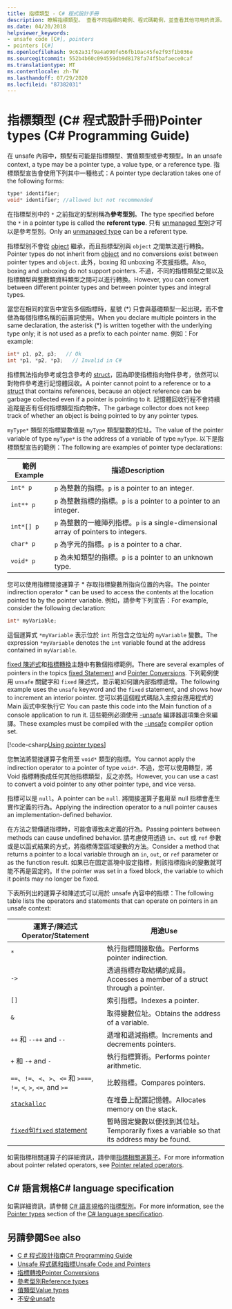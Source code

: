 ```yaml
---
title: 指標類型 - C# 程式設計手冊
description: 瞭解指標類型。 查看不同指標的範例、程式碼範例，並查看其他可用的資源。
ms.date: 04/20/2018
helpviewer_keywords:
- unsafe code [C#], pointers
- pointers [C#]
ms.openlocfilehash: 9c62a31f9a4a090fe56fb10ac45fe2f93f1b036e
ms.sourcegitcommit: 552b4b60c094559db9d8178fa74f5bafaece0caf
ms.translationtype: MT
ms.contentlocale: zh-TW
ms.lasthandoff: 07/29/2020
ms.locfileid: "87382031"
---
```

# <a name="pointer-types-c-programming-guide"></a><span data-ttu-id="33995-104">指標類型 (C# 程式設計手冊)</span><span class="sxs-lookup"><span data-stu-id="33995-104">Pointer types (C# Programming Guide)</span></span>

<span data-ttu-id="33995-105">在 unsafe 內容中，類型有可能是指標類型、實值類型或參考類型。</span><span class="sxs-lookup"><span data-stu-id="33995-105">In an unsafe context, a type may be a pointer type, a value type, or a reference type.</span></span> <span data-ttu-id="33995-106">指標類型宣告會使用下列其中一種格式：</span><span class="sxs-lookup"><span data-stu-id="33995-106">A pointer type declaration takes one of the following forms:</span></span>

``` csharp
type* identifier;
void* identifier; //allowed but not recommended
```

<span data-ttu-id="33995-107">在指標型別中的 `*` 之前指定的型別稱為**參考型別**。</span><span class="sxs-lookup"><span data-stu-id="33995-107">The type specified before the `*` in a pointer type is called the **referent type**.</span></span> <span data-ttu-id="33995-108">只有 [unmanaged 型別](../../language-reference/builtin-types/unmanaged-types.md)才可以是參考型別。</span><span class="sxs-lookup"><span data-stu-id="33995-108">Only an [unmanaged type](../../language-reference/builtin-types/unmanaged-types.md) can be a referent type.</span></span>

<span data-ttu-id="33995-109">指標型別不會從 [object](../../language-reference/builtin-types/reference-types.md) 繼承，而且指標型別與 `object` 之間無法進行轉換。</span><span class="sxs-lookup"><span data-stu-id="33995-109">Pointer types do not inherit from [object](../../language-reference/builtin-types/reference-types.md) and no conversions exist between pointer types and `object`.</span></span> <span data-ttu-id="33995-110">此外，boxing 和 unboxing 不支援指標。</span><span class="sxs-lookup"><span data-stu-id="33995-110">Also, boxing and unboxing do not support pointers.</span></span> <span data-ttu-id="33995-111">不過，不同的指標類型之間以及指標類型與整數類資料類型之間可以進行轉換。</span><span class="sxs-lookup"><span data-stu-id="33995-111">However, you can convert between different pointer types and between pointer types and integral types.</span></span>

<span data-ttu-id="33995-112">當您在相同的宣告中宣告多個指標時，星號 (\*) 只會與基礎類型一起出現，而不會做為每個指標名稱的前置詞使用。</span><span class="sxs-lookup"><span data-stu-id="33995-112">When you declare multiple pointers in the same declaration, the asterisk (\*) is written together with the underlying type only; it is not used as a prefix to each pointer name.</span></span> <span data-ttu-id="33995-113">例如：</span><span class="sxs-lookup"><span data-stu-id="33995-113">For example:</span></span>

```csharp
int* p1, p2, p3;   // Ok
int *p1, *p2, *p3;   // Invalid in C#
```

<span data-ttu-id="33995-114">指標無法指向參考或包含參考的 [struct](../../language-reference/builtin-types/struct.md)，因為即使指標指向物件參考，依然可以對物件參考進行記憶體回收。</span><span class="sxs-lookup"><span data-stu-id="33995-114">A pointer cannot point to a reference or to a [struct](../../language-reference/builtin-types/struct.md) that contains references, because an object reference can be garbage collected even if a pointer is pointing to it.</span></span> <span data-ttu-id="33995-115">記憶體回收行程不會持續追蹤是否有任何指標類型指向物件。</span><span class="sxs-lookup"><span data-stu-id="33995-115">The garbage collector does not keep track of whether an object is being pointed to by any pointer types.</span></span>

<span data-ttu-id="33995-116">`myType*` 類型的指標變數值是 `myType` 類型變數的位址。</span><span class="sxs-lookup"><span data-stu-id="33995-116">The value of the pointer variable of type `myType*` is the address of a variable of type `myType`.</span></span> <span data-ttu-id="33995-117">以下是指標類型宣告的範例：</span><span class="sxs-lookup"><span data-stu-id="33995-117">The following are examples of pointer type declarations:</span></span>

|<span data-ttu-id="33995-118">範例</span><span class="sxs-lookup"><span data-stu-id="33995-118">Example</span></span>|<span data-ttu-id="33995-119">描述</span><span class="sxs-lookup"><span data-stu-id="33995-119">Description</span></span>|
|-------------|-----------------|
|`int* p`|<span data-ttu-id="33995-120">`p` 為整數的指標。</span><span class="sxs-lookup"><span data-stu-id="33995-120">`p` is a pointer to an integer.</span></span>|
|`int** p`|<span data-ttu-id="33995-121">`p` 為整數指標的指標。</span><span class="sxs-lookup"><span data-stu-id="33995-121">`p` is a pointer to a pointer to an integer.</span></span>|
|`int*[] p`|<span data-ttu-id="33995-122">`p` 為整數的一維陣列指標。</span><span class="sxs-lookup"><span data-stu-id="33995-122">`p` is a single-dimensional array of pointers to integers.</span></span>|
|`char* p`|<span data-ttu-id="33995-123">`p` 為字元的指標。</span><span class="sxs-lookup"><span data-stu-id="33995-123">`p` is a pointer to a char.</span></span>|
|`void* p`|<span data-ttu-id="33995-124">`p` 為未知類型的指標。</span><span class="sxs-lookup"><span data-stu-id="33995-124">`p` is a pointer to an unknown type.</span></span>|

<span data-ttu-id="33995-125">您可以使用指標間接運算子 \* 存取指標變數所指向位置的內容。</span><span class="sxs-lookup"><span data-stu-id="33995-125">The pointer indirection operator \* can be used to access the contents at the location pointed to by the pointer variable.</span></span> <span data-ttu-id="33995-126">例如，請參考下列宣告：</span><span class="sxs-lookup"><span data-stu-id="33995-126">For example, consider the following declaration:</span></span>

```csharp
int* myVariable;
```

<span data-ttu-id="33995-127">這個運算式 `*myVariable` 表示位於 `int` 所包含之位址的 `myVariable` 變數。</span><span class="sxs-lookup"><span data-stu-id="33995-127">The expression `*myVariable` denotes the `int` variable found at the address contained in `myVariable`.</span></span>

<span data-ttu-id="33995-128">[fixed 陳述式](../../language-reference/keywords/fixed-statement.md)和[指標轉換](./pointer-conversions.md)主題中有數個指標範例。</span><span class="sxs-lookup"><span data-stu-id="33995-128">There are several examples of pointers in the topics [fixed Statement](../../language-reference/keywords/fixed-statement.md) and [Pointer Conversions](./pointer-conversions.md).</span></span> <span data-ttu-id="33995-129">下列範例使用 `unsafe` 關鍵字和 `fixed` 陳述式，並示範如何讓內部指標遞增。</span><span class="sxs-lookup"><span data-stu-id="33995-129">The following example uses the `unsafe` keyword and the `fixed` statement, and shows how to increment an interior pointer.</span></span>  <span data-ttu-id="33995-130">您可以將這個程式碼貼入主控台應用程式的 Main 函式中來執行它 </span><span class="sxs-lookup"><span data-stu-id="33995-130">You can paste this code into the Main function of a console application to run it.</span></span> <span data-ttu-id="33995-131">這些範例必須使用 [-unsafe](../../language-reference/compiler-options/unsafe-compiler-option.md) 編譯器選項集合來編譯。</span><span class="sxs-lookup"><span data-stu-id="33995-131">These examples must be compiled with the [-unsafe](../../language-reference/compiler-options/unsafe-compiler-option.md) compiler option set.</span></span>

[!code-csharp[Using pointer types](snippets/FixedKeywordExamples.cs#5)]

<span data-ttu-id="33995-132">您無法將間接運算子套用至 `void*` 類型的指標。</span><span class="sxs-lookup"><span data-stu-id="33995-132">You cannot apply the indirection operator to a pointer of type `void*`.</span></span> <span data-ttu-id="33995-133">不過，您可以使用轉型，將 Void 指標轉換成任何其他指標類型，反之亦然。</span><span class="sxs-lookup"><span data-stu-id="33995-133">However, you can use a cast to convert a void pointer to any other pointer type, and vice versa.</span></span>

<span data-ttu-id="33995-134">指標可以是 `null`。</span><span class="sxs-lookup"><span data-stu-id="33995-134">A pointer can be `null`.</span></span> <span data-ttu-id="33995-135">將間接運算子套用至 null 指標會產生實作定義的行為。</span><span class="sxs-lookup"><span data-stu-id="33995-135">Applying the indirection operator to a null pointer causes an implementation-defined behavior.</span></span>

<span data-ttu-id="33995-136">在方法之間傳遞指標時，可能會導致未定義的行為。</span><span class="sxs-lookup"><span data-stu-id="33995-136">Passing pointers between methods can cause undefined behavior.</span></span> <span data-ttu-id="33995-137">請考慮使用透過 `in`、`out` 或 `ref` 參數或是以函式結果的方式，將指標傳至區域變數的方法。</span><span class="sxs-lookup"><span data-stu-id="33995-137">Consider a method that returns a pointer to a local variable through an `in`, `out`, or `ref` parameter or as the function result.</span></span> <span data-ttu-id="33995-138">如果已在固定區塊中設定指標，則該指標指向的變數就可能不再是固定的。</span><span class="sxs-lookup"><span data-stu-id="33995-138">If the pointer was set in a fixed block, the variable to which it points may no longer be fixed.</span></span>

<span data-ttu-id="33995-139">下表所列出的運算子和陳述式可以用於 unsafe 內容中的指標：</span><span class="sxs-lookup"><span data-stu-id="33995-139">The following table lists the operators and statements that can operate on pointers in an unsafe context:</span></span>

|<span data-ttu-id="33995-140">運算子/陳述式</span><span class="sxs-lookup"><span data-stu-id="33995-140">Operator/Statement</span></span>|<span data-ttu-id="33995-141">用途</span><span class="sxs-lookup"><span data-stu-id="33995-141">Use</span></span>|
|-------------------------|---------|
|`*`|<span data-ttu-id="33995-142">執行指標間接取值。</span><span class="sxs-lookup"><span data-stu-id="33995-142">Performs pointer indirection.</span></span>|
|`->`|<span data-ttu-id="33995-143">透過指標存取結構的成員。</span><span class="sxs-lookup"><span data-stu-id="33995-143">Accesses a member of a struct through a pointer.</span></span>|
|`[]`|<span data-ttu-id="33995-144">索引指標。</span><span class="sxs-lookup"><span data-stu-id="33995-144">Indexes a pointer.</span></span>|
|`&`|<span data-ttu-id="33995-145">取得變數位址。</span><span class="sxs-lookup"><span data-stu-id="33995-145">Obtains the address of a variable.</span></span>|
|<span data-ttu-id="33995-146">`++` 和 `--`</span><span class="sxs-lookup"><span data-stu-id="33995-146">`++` and `--`</span></span>|<span data-ttu-id="33995-147">遞增和遞減指標。</span><span class="sxs-lookup"><span data-stu-id="33995-147">Increments and decrements pointers.</span></span>|
|<span data-ttu-id="33995-148">`+` 和 `-`</span><span class="sxs-lookup"><span data-stu-id="33995-148">`+` and `-`</span></span>|<span data-ttu-id="33995-149">執行指標算術。</span><span class="sxs-lookup"><span data-stu-id="33995-149">Performs pointer arithmetic.</span></span>|
|<span data-ttu-id="33995-150">`==`、`!=`、`<`、`>`、`<=` 和 `>=`</span><span class="sxs-lookup"><span data-stu-id="33995-150">`==`, `!=`, `<`, `>`, `<=`, and `>=`</span></span>|<span data-ttu-id="33995-151">比較指標。</span><span class="sxs-lookup"><span data-stu-id="33995-151">Compares pointers.</span></span>|
|[`stackalloc`](../../language-reference/operators/stackalloc.md)|<span data-ttu-id="33995-152">在堆疊上配置記憶體。</span><span class="sxs-lookup"><span data-stu-id="33995-152">Allocates memory on the stack.</span></span>|
|[<span data-ttu-id="33995-153">`fixed`句</span><span class="sxs-lookup"><span data-stu-id="33995-153">`fixed` statement</span></span>](../../language-reference/keywords/fixed-statement.md)|<span data-ttu-id="33995-154">暫時固定變數以便找到其位址。</span><span class="sxs-lookup"><span data-stu-id="33995-154">Temporarily fixes a variable so that its address may be found.</span></span>|

<span data-ttu-id="33995-155">如需指標相關運算子的詳細資訊，請參閱[指標相關運算子](../../language-reference/operators/pointer-related-operators.md)。</span><span class="sxs-lookup"><span data-stu-id="33995-155">For more information about pointer related operators, see [Pointer related operators](../../language-reference/operators/pointer-related-operators.md).</span></span>

## <a name="c-language-specification"></a><span data-ttu-id="33995-156">C# 語言規格</span><span class="sxs-lookup"><span data-stu-id="33995-156">C# language specification</span></span>

<span data-ttu-id="33995-157">如需詳細資訊，請參閱 [C# 語言規格](~/_csharplang/spec/introduction.md)的[指標型別](~/_csharplang/spec/unsafe-code.md#pointer-types)。</span><span class="sxs-lookup"><span data-stu-id="33995-157">For more information, see the [Pointer types](~/_csharplang/spec/unsafe-code.md#pointer-types) section of the [C# language specification](~/_csharplang/spec/introduction.md).</span></span>

## <a name="see-also"></a><span data-ttu-id="33995-158">另請參閱</span><span class="sxs-lookup"><span data-stu-id="33995-158">See also</span></span>

- [<span data-ttu-id="33995-159">C # 程式設計指南</span><span class="sxs-lookup"><span data-stu-id="33995-159">C# Programming Guide</span></span>](../index.md)
- [<span data-ttu-id="33995-160">Unsafe 程式碼和指標</span><span class="sxs-lookup"><span data-stu-id="33995-160">Unsafe Code and Pointers</span></span>](index.md)
- [<span data-ttu-id="33995-161">指標轉換</span><span class="sxs-lookup"><span data-stu-id="33995-161">Pointer Conversions</span></span>](pointer-conversions.md)
- [<span data-ttu-id="33995-162">參考型別</span><span class="sxs-lookup"><span data-stu-id="33995-162">Reference types</span></span>](../../language-reference/keywords/reference-types.md)
- [<span data-ttu-id="33995-163">值類型</span><span class="sxs-lookup"><span data-stu-id="33995-163">Value types</span></span>](../../language-reference/builtin-types/value-types.md)
- [<span data-ttu-id="33995-164">不安全</span><span class="sxs-lookup"><span data-stu-id="33995-164">unsafe</span></span>](../../language-reference/keywords/unsafe.md)
